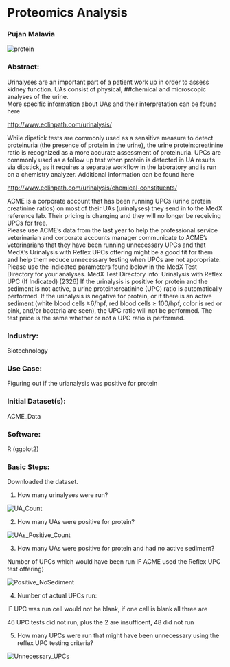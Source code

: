 # Proteomics Analysis
### Pujan Malavia

![protein](https://user-images.githubusercontent.com/19572673/62321969-f10d5e00-b471-11e9-9fac-315ac7e82035.jpg)

### Abstract:

Urinalyses are an important part of a patient work up in order to assess kidney function. UAs consist of physical, ##chemical and microscopic analyses of the urine.  
More specific information about UAs and their interpretation can be found here 

http://www.eclinpath.com/urinalysis/ 

While dipstick tests are commonly used as a sensitive measure to detect proteinuria (the presence of protein in the urine), the urine protein:creatinine ratio is recognized as a more accurate assessment of proteinuria. 
UPCs are commonly used as a follow up test when protein is detected in UA results via dipstick, as it requires a separate workflow in the laboratory and is run on a chemistry analyzer. 
Additional information can be found here 

http://www.eclinpath.com/urinalysis/chemical-constituents/  

ACME is a corporate account that has been running UPCs (urine protein creatinine ratios) on most of their UAs (urinalyses) they send in to the MedX reference lab. 
Their pricing is changing and they will no longer be receiving UPCs for free.  
Please use ACME’s data from the last year to help the professional service veterinarian and corporate accounts manager communicate to ACME’s veterinarians that they have been running unnecessary UPCs and that MedX’s Urinalysis with Reflex UPCs offering might be a good fit for them and help them reduce unnecessary testing when UPCs are not appropriate. 
Please use the indicated parameters found below in the MedX Test Directory for your analyses.
MedX Test Directory info: Urinalysis with Reflex UPC (If Indicated) (2326)
If the urinalysis is positive for protein and the sediment is not active, a urine protein:creatinine (UPC) ratio is automatically performed. 
If the urinalysis is negative for protein, or if there is an active sediment (white blood cells ≥6/hpf, red blood cells ≥ 100/hpf,  color is red or pink, and/or bacteria are seen), the UPC ratio will not be performed. The test price is the same whether or not a UPC ratio is performed.

### Industry:
Biotechnology

### Use Case:
Figuring out if the urianalysis was positive for protein

### Initial Dataset(s):
ACME_Data

### Software:
R (ggplot2)

### Basic Steps:
Downloaded the dataset. 

1. How many urinalyses were run?

![UA_Count](https://user-images.githubusercontent.com/19572673/62091688-321e2c00-b240-11e9-8d74-d141e18d780a.PNG)

2.	How many UAs were positive for protein? 

![UAs_Positive_Count](https://user-images.githubusercontent.com/19572673/62091689-321e2c00-b240-11e9-8a0a-3154a72a53b3.PNG)

3.	How many UAs were positive for protein and had no active sediment? 

Number of UPCs which would have been run IF ACME used the Reflex UPC test offering)

![Positive_NoSediment](https://user-images.githubusercontent.com/19572673/62091687-321e2c00-b240-11e9-90ec-6ba55c750123.PNG)

4.	Number of actual UPCs run: 

IF UPC was run cell would not be blank, if one cell is blank all three are

46 UPC tests did not run, plus the 2 are insufficent, 48 did not run 

5.	How many UPCs were run that might have been unnecessary using the reflex UPC testing criteria?

![Unnecessary_UPCs](https://user-images.githubusercontent.com/19572673/62091690-321e2c00-b240-11e9-8e86-5a9b5bc17d47.PNG)
